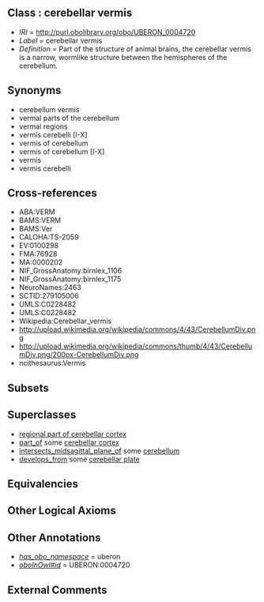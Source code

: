 
## Class : cerebellar vermis

 * *IRI* = http://purl.obolibrary.org/obo/UBERON_0004720
 * *Label* = cerebellar vermis
 * *Definition* = Part of the structure of animal brains, the cerebellar vermis is a narrow, wormlike structure between the hemispheres of the cerebellum.

## Synonyms

 * cerebellum vermis
 * vermal parts of the cerebellum
 * vermal regions
 * vermis cerebelli [I-X]
 * vermis of cerebellum
 * vermis of cerebellum [I-X]
 * vermis
 * vermis cerebelli

## Cross-references

 * ABA:VERM
 * BAMS:VERM
 * BAMS:Ver
 * CALOHA:TS-2059
 * EV:0100298
 * FMA:76928
 * MA:0000202
 * NIF_GrossAnatomy:birnlex_1106
 * NIF_GrossAnatomy:birnlex_1175
 * NeuroNames:2463
 * SCTID:279105006
 * UMLS:C0228482
 * UMLS:C0228482
 * Wikipedia:Cerebellar_vermis
 * http://upload.wikimedia.org/wikipedia/commons/4/43/CerebellumDiv.png
 * http://upload.wikimedia.org/wikipedia/commons/thumb/4/43/CerebellumDiv.png/200px-CerebellumDiv.png
 * ncithesaurus:Vermis

## Subsets


## Superclasses

 * [regional part of cerebellar cortex](../../UBERON/49/UBERON_0002749.md)
 * [part_of](../../BFO/50/BFO_0000050.md) some [cerebellar cortex](../../UBERON/29/UBERON_0002129.md)
 * [intersects_midsagittal_plane_of](../../BSPO/01/BSPO_0005001.md) some [cerebellum](../../UBERON/37/UBERON_0002037.md)
 * [develops_from](../../RO/02/RO_0002202.md) some [cerebellar plate](../../UBERON/08/UBERON_0004008.md)

## Equivalencies


## Other Logical Axioms


## Other Annotations

 * *[has_obo_namespace](../../ce/oboInOwl#hasOBONamespace.md)* = uberon
 * *[oboInOwl#id](../../id/oboInOwl#id.md)* = UBERON:0004720

## External Comments


